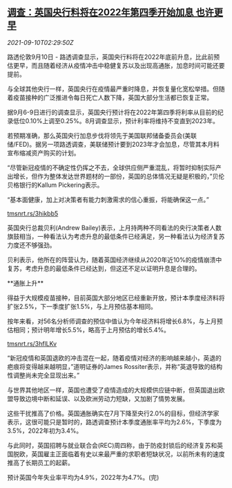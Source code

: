<!--1631241063000-->
[调查：英国央行料将在2022年第四季开始加息 也许更早](https://cn.reuters.com/article/poll-uk-boe-rate-outlook-0910-idCNKBS2G607A)
------

<div><i>2021-09-10T02:29:50Z</i></div><p>路透伦敦9月10日 - 路透调查显示，英国央行料将在2022年底前升息，比此前预估更早，而且随着经济从疫情冲击中稳健复苏以及出现高通胀，加息时间可能还要提前。</p><p>与全球其他央行一样，英国央行在疫情最严重时降息，并恢复量化宽松举措。但随着疫苗接种的广泛推进令每日死亡人数下降，英国大部分生活都已恢复正常。</p><p>据9月6-9日进行的调查显示，英国央行预计将在2022年第四季将利率从目前的纪录低位0.10%上调至0.25%。8月调查显示，预计利率将维持不变直到2023年。</p><p>若预期准确，那么英国央行加息步伐将领先于美国联邦储备委员会(美联储/FED)。据另一项路透调查，美联储预计要到2023年才会加息，尽管其本月料宣布缩减资产购买的计划。</p><p>“尽管新冠疫情的不确定性仍挥之不去，全球供应侧严重混乱，将暂时抑制实际产出增长，但作为整体发达世界题材的一部份，英国的总体情况无疑是积极的，”贝伦贝格银行的Kallum Pickering表示。</p><p>“基本面健康，加上对决策者有能力刺激需求的信心重振，将能确保这一点。”</p><p><a href="https://tmsnrt.rs/3hikbb5">tmsnrt.rs/3hikbb5</a></p><p>英国央行总裁贝利(Andrew Bailey)表示，上月持两种不同看法的央行决策者人数旗鼓相当，一种看法认为考虑升息的最低条件已经满足，另一种看法认为经济复苏力度还不够强劲。</p><p>贝利表示，他所在的阵营认为，随着英国经济继续从2020年近10%的疫情崩溃中复苏，考虑升息的最低条件已经达到，但这还不足以证明升息是合理的。</p><p>**通胀上升**</p><p>得益于大规模疫苗接种，目前英国大部分地区已经重新开放，预计本季度经济料将扩张2.5%，下一季度扩张1.5%，与上月预估基本相同。</p><p>按年来看，对56名分析师调查的预估中值认为今年经济料将增长6.8%，与上月预估相同；预计明年增长5.5%，略高于上月预估的增长5.4%。</p><p><a href="https://tmsnrt.rs/3hflLKv">tmsnrt.rs/3hflLKv</a></p><p>“新冠疫情和英国退欧的冲击混在一起，随着疫情对经济的影响越来越小，英退的疤痕将变得越来越明显，”道明证券的James Rossiter表示，并称“英退导致的结构性调整尚未完全显现出来。”</p><p>与世界其他地区一样，英国也遭受了疫情造成的大规模供应链中断，但英国退出欧盟导致边境中断和延误、以及欧洲劳动力短缺，又加剧了情势发展。</p><p>这些干扰推高了价格。英国通胀确实在7月下降至央行2.0%的目标，但经济学家表示，这很可能只是暂时的，路透调查预计本季度通胀率平均为2.6%，下季度为3.5%，2022年初为3.4%。</p><p>与此同时，英国招聘与就业联合会(REC)周四称，由于防疫封锁后的经济复苏和英国脱欧，英国雇主正面临着有史以来最严重的求职者短缺状况，以前所未有的速度推高了长期员工的起薪。</p><p>预计英国今年失业率平均为4.9%，2022年为4.7%。(完)</p>
